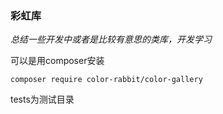 ### 彩虹库

*总结一些开发中或者是比较有意思的类库，开发学习*

可以是用composer安装

    composer require color-rabbit/color-gallery

tests为测试目录